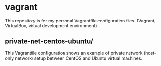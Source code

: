 # vagrant
This repository is for my personal Vagrantfile configuration files. (Vagrant, VirtualBox, virtual development environment)

## private-net-centos-ubuntu/
This Vagrantfile configuration shows an example of private network (host-only network) setup between CentOS and Ubuntu virtual machines.
